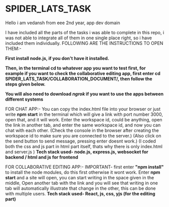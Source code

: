 # SPIDER_LATS_TASK
Hello i am vedansh from eee 2nd year, app dev domain

I have included all the parts of the tasks i was able to complete in this repo, i was not able to integrate all of them in one single place right, so i have included them individually.
FOLLOWING ARE THE INSTRUCTIONS TO OPEN THEM:-

**First install node.js, if you don't have it installed.**
  
**Then, in the terminal cd to whatever app you want to test first, for example if you want to check the collaborative editing app, first enter cd SPIDER_LATS_TASK/COLLABORATION_DOCUMENT/, then follow the steps given below.**

**You will also need to download _ngrok_ if you want to use the apps between different systems**


FOR CHAT APP:- 
You can copy the index.html file into your browser or just write **npm start** in the terminal which will give a link with port number 3000, open that, and it will work. 
Enter the workspace id, could be anything, open the link in another tab, and enter the same workspace id, and now you can chat with each other. (Check the console in the browser after creating the workspace id to make sure you are connected to the server.)
(Also click on the send button to send message, pressing enter doesnt work.)
(I coded both the css and js part in html part itself, thats why there is only index.html and server.js )
**Tech stack used- node.js, express.js, websocket for backend / html and js for frontend**

FOR COLLABORATIVE EDITING APP:-
IMPORTANT- first enter **"npm install"** to install the node modules, do this first otherwise it wont work.
Enter **npm start** and a site will open, you can start writing in the space given in the middle, Open another tab with the link and you will see that writing in one tab will automatically illustrate that change in the other, this can be done with multiple users.
**Tech stack used- React, js, css, yjs (for the editing part)**
